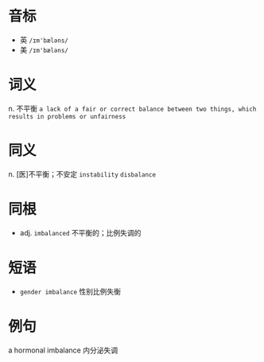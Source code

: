 # 音标

- 英 `/ɪm'bæləns/`
- 美 `/ɪm'bæləns/`

# 词义

n. 不平衡
`a lack of a fair or correct balance between two things, which results in problems or unfairness`

# 同义

n. [医]不平衡；不安定
`instability` `disbalance`

# 同根

- adj. `imbalanced` 不平衡的；比例失调的

# 短语

- `gender imbalance` 性别比例失衡

# 例句

a hormonal imbalance
内分泌失调


